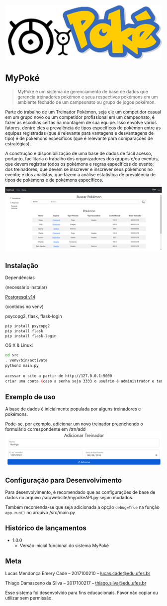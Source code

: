 ![](/src/website/static/MyPoke.png)
# MyPoké
> MyPoké é um sistema de gerenciamento de base de dados que gerencia treinadores pokémon e seus respectivos pokémons em um ambiente fechado de um campeonato ou grupo de jogos pokémon.



Parte do trabalho de um Treinador Pokémon, seja ele um competidor casual em um grupo novo ou um competidor profissional em um campeonato, é fazer as escolhas certas na montagem de sua equipe. Isso envolve vários fatores, dentre eles a prevalência de tipos específicos de pokémon entre as equipes registradas (que é relevante para vantagens e desvantagens de tipo) e de pokémons específicos (que é relevante para comparações de estratégias). 

A construção e disponibilização de uma base de dados de fácil acesso, portanto, facilitaria o trabalho dos organizadores dos grupos e/ou eventos, que devem registrar todos os pokémons e regras específicas do evento; dos treinadores, que devem se inscrever e inscrever seus pokémons no evento; e dos analistas, que fazem a análise estatística de prevalência de tipos de pokémons e de pokémons específicos.


![](example.png)

## Instalação

Dependências

(necessário instalar)

[Postgresql v14](https://www.postgresql.org/download/)



(contidos no venv)

psycopg2, flask, flask-login
```
pip install psycopg2
pip install flask
pip install flask-login
```

OS X & Linux:

```sh
cd src
. venv/bin/activate
python3 main.py

acessar o site a partir de http://127.0.0.1:5000
criar uma conta (caso a senha seja 3333 o usuário é administrador e tem acesso a todas as funcionalidades)
```

## Exemplo de uso

A base de dados é inicialmente populada por alguns treinadores e pokémons.

Pode-se, por exemplo, adicionar um novo treinador preenchendo o formulário correspondente em /trn/add
![](example2.png)

## Configuração para Desenvolvimento

Para desenvolvimento, é recomendado que as configurações de base de dados no arquivo /src/website/mypokeAPI.py sejam mudados.

Também recomenda-se que seja adicionada a opção `debug=True` na função `app.run()` no arquivo /src/main.py

## Histórico de lançamentos

* 1.0.0
    * Versão inicial funcional do sistema MyPoké

## Meta

Lucas Mendonça Emery Cade – 2017100210 – lucas.cade@edu.ufes.br

Thiago Damasceno da Silva – 2017100217 – thiago.silva@edu.ufes.br

Esse sistema foi desenvolvido para fins educacionais. Favor não copiar ou utilizar sem permissão.
